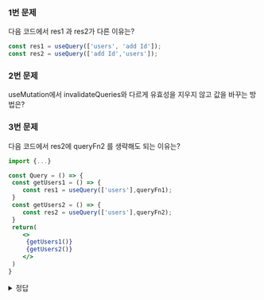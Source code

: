 ### 1번 문제
다음 코드에서 res1 과 res2가 다른 이유는?
```jsx
const res1 = useQuery(['users', 'add Id']);
const res2 = useQuery(['add Id','users']);
```
### 2번 문제
useMutation에서 invalidateQueries와 다르게 유효성을 지우지 않고 값을 바꾸는 방법은?
### 3번 문제
다음 코드에서 res2에 queryFn2 를 생략해도 되는 이유는?
```jsx
import {...}

const Query = () => {
 const getUsers1 = () => {
 	const res1 = useQuery(['users'],queryFn1);
 }
 const getUsers2 = () => {
 	const res2 = useQuery(['users'],queryFn2);
 }
 return(
 	<>
     {getUsers1()}
     {getUsers2()}
    </>
 )
}
```
<details>
<summary>정답</summary>
1번 문제 정답 : res1과 res2는 언뜻보기에 같아 보이지만 React Query에서는 queryKey할당 시 입력되는 순서도 보장해주고 있기 때문에 다른 queryKey로 인식한다.

2번 문제 정답 : setQueryData를 사용하면 된다.

3번 문제 정답 : res1 과 res2가 동일한 queryKey를 사용하여 서버에 데이터를 조회하고 있기 때문에 res1의 결과를 res2가 가져와 그대로 사용하기 때문이다.
</details>
